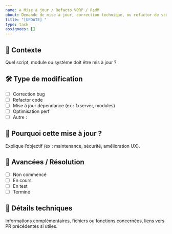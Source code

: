 ```yaml
---
name: ♻️ Mise à jour / Refacto VORP / RedM
about: Demande de mise à jour, correction technique, ou refactor de scripts VORP / RedM
title: "[UPDATE] "
type: task
assignees: []
---
```


<!--  
Labels disponibles :  
- A FAIRE  
- BLOQUÉ  
- PRIO : FAIBLE  
- PRIO : MODÉRÉ  
- PRIO : FORTE  
-->

## 🔧 Contexte

Quel script, module ou système doit être mis à jour ?

## 🛠️ Type de modification

- [ ] Correction bug  
- [ ] Refactor code  
- [ ] Mise à jour dépendance (ex : fxserver, modules)  
- [ ] Optimisation perf  
- [ ] Autre :

## 🎯 Pourquoi cette mise à jour ?

Explique l’objectif (ex : maintenance, sécurité, amélioration UX).

## 🚦 Avancées / Résolution

- [ ] Non commencé  
- [ ] En cours  
- [ ] En test  
- [ ] Terminé

## 📝 Détails techniques

Informations complémentaires, fichiers ou fonctions concernées, liens vers PR précédentes si utiles.
